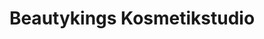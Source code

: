 ---
title: "Beautykings Kosmetikstudio"
url: /freiburg-im-breisgau/beautykings-kosmetikstudio/
shop: Kosmetik
---